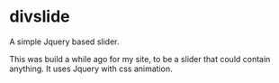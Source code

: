 # divslide
A simple Jquery based slider.

This was build a while ago for my site, to be a slider that could contain anything.
It uses Jquery with css animation.
